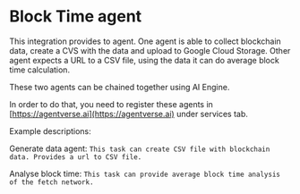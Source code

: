 # Block Time agent

This integration provides to agent. One agent is able to collect blockchain data, create a CVS with the data and upload to Google Cloud Storage. Other agent expects a URL to a CSV file, using the data it can do average block time calculation.

These two agents can be chained together using AI Engine.

In order to do that, you need to register these agents in [https://agentverse.ai](https://agentverse.ai) under services tab.

Example descriptions:

Generate data agent:
```This task can create CSV file with blockchain data. Provides a url to CSV file.```

Analyse block time:
```This task can provide average block time analysis of the fetch network.```

